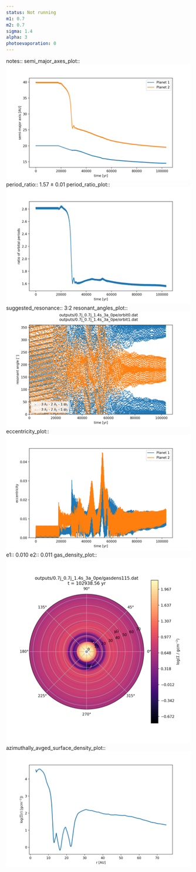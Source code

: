 ```yaml
---
status: Not running
m1: 0.7
m2: 0.7
sigma: 1.4
alpha: 3
photoevaporation: 0
---
```


notes::
semi_major_axes_plot:: ![semi_major_axes_0.7j_0.7j_1.4s_3a_0pe.png](plots/semi_major_axes/semi_major_axes_0.7j_0.7j_1.4s_3a_0pe.png)
period_ratio:: 1.57 ± 0.01
period_ratio_plot:: ![period_ratio_0.7j_0.7j_1.4s_3a_0pe.png](plots/period_ratio/period_ratio_0.7j_0.7j_1.4s_3a_0pe.png)
suggested_resonance:: 3:2
resonant_angles_plot:: ![resonant_angles_0.7j_0.7j_1.4s_3a_0pe.png](plots/resonant_angles/resonant_angles_0.7j_0.7j_1.4s_3a_0pe.png)
eccentricity_plot:: ![eccentricity_0.7j_0.7j_1.4s_3a_0pe.png](plots/eccentricity/eccentricity_0.7j_0.7j_1.4s_3a_0pe.png)
e1:: 0.010
e2:: 0.011
gas_density_plot:: ![gas_density_0.7j_0.7j_1.4s_3a_0pe.png](plots/gas_density/gas_density_0.7j_0.7j_1.4s_3a_0pe.png)
azimuthally_avged_surface_density_plot:: ![azimuthally_avged_surface_density_0.7j_0.7j_1.4s_3a_0pe.png](plots/azimuthally_avged_surface_density/azimuthally_avged_surface_density_0.7j_0.7j_1.4s_3a_0pe.png)

